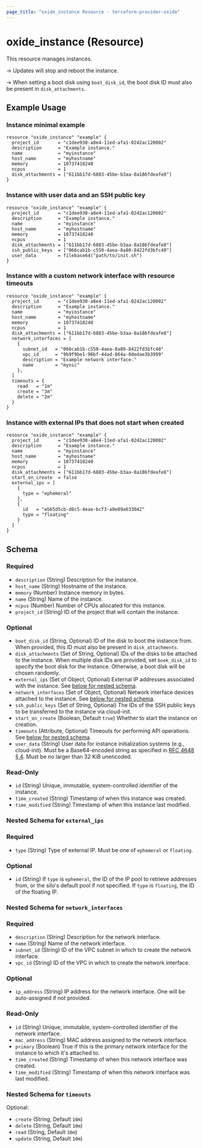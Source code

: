 ```yaml
---
page_title: "oxide_instance Resource - terraform-provider-oxide"
---
```


# oxide_instance (Resource)

This resource manages instances.

-> Updates will stop and reboot the instance.

-> When setting a boot disk using `boot_disk_id`, the boot disk ID must also be
present in `disk_attachments`.

## Example Usage

### Instance minimal example

```hcl
resource "oxide_instance" "example" {
  project_id       = "c1dee930-a8e4-11ed-afa1-0242ac120002"
  description      = "Example instance."
  name             = "myinstance"
  host_name        = "myhostname"
  memory           = 10737418240
  ncpus            = 1
  disk_attachments = ["611bb17d-6883-45be-b3aa-8a186fdeafe8"]
}
```

### Instance with user data and an SSH public key

```hcl
resource "oxide_instance" "example" {
  project_id       = "c1dee930-a8e4-11ed-afa1-0242ac120002"
  description      = "Example instance."
  name             = "myinstance"
  host_name        = "myhostname"
  memory           = 10737418240
  ncpus            = 1
  disk_attachments = ["611bb17d-6883-45be-b3aa-8a186fdeafe8"]
  ssh_public_keys  = ["066cab1b-c550-4aea-8a80-8422fd3bfc40"]
  user_data        = filebase64("path/to/init.sh")
}
```

### Instance with a custom network interface with resource timeouts

```hcl
resource "oxide_instance" "example" {
  project_id       = "c1dee930-a8e4-11ed-afa1-0242ac120002"
  description      = "Example instance."
  name             = "myinstance"
  host_name        = "myhostname"
  memory           = 10737418240
  ncpus            = 1
  disk_attachments = ["611bb17d-6883-45be-b3aa-8a186fdeafe8"]
  network_interfaces = [
    {
      subnet_id   = "066cab1b-c550-4aea-8a80-8422fd3bfc40"
      vpc_id      = "9b9f9be1-96bf-44ad-864a-0dedae3b3999"
      description = "Example network interface."
      name        = "mynic"
    },
  ]
  timeouts = {
    read   = "1m"
    create = "3m"
    delete = "2m"
  }
}
```

### Instance with external IPs that does not start when created

```hcl
resource "oxide_instance" "example" {
  project_id       = "c1dee930-a8e4-11ed-afa1-0242ac120002"
  description      = "Example instance."
  name             = "myinstance"
  host_name        = "myhostname"
  memory           = 10737418240
  ncpus            = 1
  disk_attachments = ["611bb17d-6883-45be-b3aa-8a186fdeafe8"]
  start_on_create  = false
  external_ips = [
    {
      type = "ephemeral"
    },
    {
      id   = "eb65d5cb-d8c5-4eae-bcf3-a0e89a633042"
      type = "floating"
    }
  ]
}
```

## Schema

### Required

- `description` (String) Description for the instance.
- `host_name` (String) Hostname of the instance.
- `memory` (Number) Instance memory in bytes.
- `name` (String) Name of the instance.
- `ncpus` (Number) Number of CPUs allocated for this instance.
- `project_id` (String) ID of the project that will contain the instance.

### Optional

- `boot_disk_id` (String, Optional) ID of the disk to boot the instance from. When provided, this ID must also be present in `disk_attachments`.
- `disk_attachments` (Set of String, Optional) IDs of the disks to be attached to the instance. When multiple disk IDs are provided, set `book_disk_id` to specify the boot disk for the instance. Otherwise, a boot disk will be chosen randomly.
- `external_ips` (Set of Object, Optional) External IP addresses associated with the instance. See [below for nested schema](#nestedatt--ips).
- `network_interfaces` (Set of Object, Optional) Network interface devices attached to the instance. See [below for nested schema](#nestedatt--nics).
- `ssh_public_keys` (Set of String, Optional) The IDs of the SSH public keys to be transferred to the instance via cloud-init.
- `start_on_create` (Boolean, Default `true`) Whether to start the instance on creation.
- `timeouts` (Attribute, Optional) Timeouts for performing API operations. See [below for nested schema](#nestedatt--timeouts).
- `user_data` (String) User data for instance initialization systems (e.g., cloud-init). Must be a Base64-encoded string as specified in [RFC 4648 § 4](https://datatracker.ietf.org/doc/html/rfc4648#section-4). Must be no larger than 32 KiB unencoded.

### Read-Only

- `id` (String) Unique, immutable, system-controlled identifier of the instance.
- `time_created` (String) Timestamp of when this instance was created.
- `time_modified` (String) Timestamp of when this instance last modified.

<a id="nestedatt--ips"></a>

### Nested Schema for `external_ips`

### Required

- `type` (String) Type of external IP. Must be one of `ephemeral` or `floating`.

### Optional

- `id` (String) If `type` is `ephemeral`, the ID of the IP pool to retrieve addresses from, or the silo's default pool if not specified. If `type` is `floating`, the ID of the floating IP.

<a id="nestedatt--nics"></a>

### Nested Schema for `network_interfaces`

### Required

- `description` (String) Description for the network interface.
- `name` (String) Name of the network interface.
- `subnet_id` (String) ID of the VPC subnet in which to create the network interface.
- `vpc_id` (String) ID of the VPC in which to create the network interface.

### Optional

- `ip_address` (String) IP address for the network interface. One will be auto-assigned if not provided.

### Read-Only

- `id` (String) Unique, immutable, system-controlled identifier of the network interface.
- `mac_address` (String) MAC address assigned to the network interface.
- `primary` (Boolean) True if this is the primary network interface for the instance to which it's attached to.
- `time_created` (String) Timestamp of when this network interface was created.
- `time_modified` (String) Timestamp of when this network interface was last modified.

<a id="nestedatt--timeouts"></a>

### Nested Schema for `timeouts`

Optional:

- `create` (String, Default `10m`)
- `delete` (String, Default `10m`)
- `read` (String, Default `10m`)
- `update` (String, Default `10m`)
